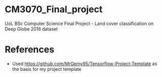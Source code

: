 # CM3070_Final_project
UoL BSc Computer Science Final Project - Land cover classification on Deep Globe 2018 dataset

# References
* Used https://github.com/MrGemy95/Tensorflow-Project-Template as the basis for my project template